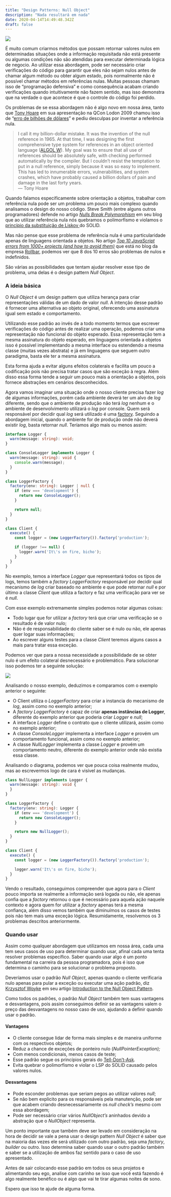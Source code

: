 ```yaml
---
title: "Design Patterns: Null Object"
description: "Nada resultará em nada"
date: 2020-04-14T14:49:48.342Z
draft: false
---
```


![](./images/empty-glass.jpeg)

É muito comum criarmos métodos que possam retornar valores nulos em determinadas
situações onde a informação requisitada não está presente ou algumas condições
não são atendidas para executar determinada lógica de negocio. Ao utilizar essa
abordagem, pode ser necessário criar verificações do código para garantir que
eles não sejam nulos antes de chamar algum método ou obter algum estado, pois
normalmente não é possível chamar métodos em referências nulas. Muitas pessoas
chamam isso de “programação defensiva” e como consequência acabam criando
verificações quando intuitivamente não fazem sentido, mas isso demonstra que na
verdade o que acontece é que o controle do código foi perdido.

Os problemas de se essa abordagem não é algo novo em nossa área, tanto que [Tony
Hoare](https://en.wikipedia.org/wiki/Tony_Hoare) em sua apresentação na QCon
Lodon 2009 chamou isso de “[erro de bilhões de
dólares](https://www.infoq.com/presentations/Null-References-The-Billion-Dollar-Mistake-Tony-Hoare/)”
e pediu desculpas por inventar a referência nula.

> I call it my billion-dollar mistake. It was the invention of the null reference
> in 1965. At that time, I was designing the first comprehensive type system for
references in an object oriented language ([ALGOL
W](https://en.wikipedia.org/wiki/ALGOL_W)). My goal was to ensure that all use
of references should be absolutely safe, with checking performed automatically
by the compiler. But I couldn’t resist the temptation to put in a null
reference, simply because it was so easy to implement. This has led to
innumerable errors, vulnerabilities, and system crashes, which have probably
caused a billion dollars of pain and damage in the last forty years. <br> — Tony
Hoare

Quando falamos especificamente sobre orientação a objetos, trabalhar com
referência nula pode ser um problema um pouco mais complexo quando analisamos o
design do nosso código. Steve Smith (entre alguns outros programadores) defende
no artigo *[Nulls Break
Polymorphism](https://ardalis.com/nulls-break-polymorphism)* em seu blog que ao
utilizar referência nula nós quebramos o polimorfismo e violamos o [princípio da
substituição de Liskov ](https://deviq.com/liskov-substitution-principle/)do
SOLID.

Mas não pense que esse problema de referência nula é uma particularidade apenas
de linguagens orientada a objetos. No artigo *[Top 10 JavaScript errors from
1000+ projects (and how to avoid
them)](https://rollbar.com/blog/top-10-javascript-errors/)* que está no blog da
empresa [Rollbar](https://rollbar.com/), podemos ver que 8 dos 10 erros são
problemas de nulos e indefinidos.

São várias as possibilidades que tentam ajudar resolver esse tipo de problema,
uma delas é o design pattern *Null Object*.

### A ideia básica

O *Null Object* é um design pattern que utiliza herança para criar
representações válidas de um dado de valor *null*. A intenção desse padrão é
fornecer uma alternativa ao objeto original, oferecendo uma assinatura igual sem
estado e comportamento.

Utilizando esse padrão ao invés de a todo momento termos que escrever
verificações do código antes de realizar uma operação, podemos criar uma
representação não funcional do objeto esperado. Essa representação tem a mesma
assinatura do objeto esperado, em linguagens orientada a objetos isso é possível
implementando a mesma interface ou estendendo a mesma classe (muitas vezes
abstrata) e já em linguagens que seguem outro paradigma, basta ele ter a mesma
assinatura.

Esta forma ajuda a evitar alguns efeitos colaterais e facilita um pouco a
codificação pois não precisa tratar casos que são exceção à regra. Além disso
essa forma tende a seguir um pouco mais a orientação a objetos, pois fornece
abstrações em cenários desconhecidos.

Agora vamos imaginar uma situação onde o nosso cliente precisa fazer *log* de
algumas informações, porém cada ambiente deverá ter um alvo de *log* diferente,
sendo que o ambiente de produção não terá *log* nenhum e o ambiente de
desenvolvimento utilizará o *log* por console. Quem será responsável por decidir
qual *log* será utilizado é uma
[factory](https://sourcemaking.com/design_patterns/factory_method). Seguindo a
abordagem inicial, quando o ambiente for de produção onde não deverá existir
*log*, basta retornar *null*. Teríamos algo mais ou menos assim:

```typescript
interface Logger {
  warn(message: string): void;
}

class ConsoleLogger implements Logger {
  warn(message: string): void {
    console.warn(message);
  }
}

class LoggerFactory {
  factory(env: string): Logger | null {
    if (env === 'development') {
      return new ConsoleLogger();
    }

    return null;
  }
}

class Client {
  execute() {
    const logger = (new LoggerFactory()).factory('production');

    if (logger !== null) {
      logger.warn('It\'s on fire, bicho');
    }
  }
}
```

No exemplo, temos a interface *Logger* que representará todos os tipos de logs,
temos também a *factory* *LoggerFactory* responsável por decidir qual mecanismo
de *log* criar baseado no ambiente e que pode retornar *null* e por último a
classe *Client* que utiliza a factory e faz uma verificação para ver se é
*null*.

Com esse exemplo extremamente simples podemos notar algumas coisas:

* Todo lugar que for utilizar a *factory* terá que criar uma verificação se o
resultado é de valor nulo;
* Não é de responsabilidade do cliente saber se é nulo ou não, ele apenas quer
logar suas informações;
* Ao escrever alguns testes para a classe *Client* teremos alguns casos a mais
para tratar essa exceção.

Podemos ver que para a nossa necessidade a possibilidade de se obter nulo é um
efeito colateral desnecessário e problemático. Para solucionar isso podemos ter
a seguinte solução:

![](./images/uml-logger.jpeg)

Analisando o nosso exemplo, deduzimos e comparamos com o exemplo anterior o
seguinte:

* O Client utiliza o *LoggerFactory* para criar a instancia do mecanismo de *log*,
assim como no exemplo anterior;
* A *factory LoggerFactory* é capaz de criar **apenas instâncias de Logger**,
diferente do exemplo anterior que poderia criar *Logger* e *null*;
* A interface *Logger* define o contrato que o cliente utilizará, assim como no
exemplo anterior;
* A classe *ConsoleLogger* implementa a interface *Logger* e provém um
comportamento funcional, assim como no exemplo anterior;
* A classe *NullLogger* implementa a classe *Logger* e provém um comportamento
neutro, diferente do exemplo anterior onde não existia essa classe.

Analisando o diagrama, podemos ver que pouca coisa realmente mudou, mas ao
escrevermos logo de cara é visível as mudanças.

```typescript
class NullLogger implements Logger {
  warn(message: string): void {
  }
}

class LoggerFactory {
  factory(env: string): Logger {
    if (env === 'development') {
      return new ConsoleLogger();
    }

    return new NullLogger();
  }
}

class Client {
  execute() {
    const logger = (new LoggerFactory()).factory('production');

    logger.warn('It\'s on fire, bicho');
  }
}
```

Vendo o resultado, conseguimos compreender que agora para o *Client* pouco
importa se realmente a informação será logada ou não, ele apenas confia que a
*factory* retornou o que é necessário para aquela ação naquele contexto e agora
quem for utilizar a *factory* apenas terá a mesma confiança, além disso vemos
também que diminuímos os casos de testes pois não tem mais uma exceção lógica.
Resumidamente, resolvemos os 3 problemas descritos anteriormente.

### Quando usar

Assim como qualquer abordagem que utilizamos em nossa área, cada uma tem seus
casos de uso para determinar quando usar, afinal cada uma tenta resolver
problemas específico. Saber quando usar algo é um ponto fundamental na carreira
da pessoa programadora, pois é isso que determina o caminho para se solucionar o
problema proposto.

Deveríamos usar o padrão *Null Object*, apenas quando o cliente verificaria nulo
apenas para pular a exceção ou executar uma ação padrão, diz[ Krzysztof
Woyke](https://www.baeldung.com/author/krzysztof-woyke/) em seu artigo
[Introduction to the Null Object
Pattern](https://www.baeldung.com/java-null-object-pattern).

Como todos os padrões, o padrão *Null Object* também tem suas vantagens e
desvantagens, pois assim conseguimos definir se as vantagens valem o preço das
desvantagens no nosso caso de uso, ajudando a definir quando usar o padrão.

#### Vantagens

* O cliente consegue lidar de forma mais simples e de maneira uniforme com os
respectivos objetos;
* Reduz a chance de exceções de ponteiro nulo (*NullPointerException);*
* Com menos condicionais, menos casos de teste;
* Esse padrão segue os princípios gerais do
[Tell-Don’t-Ask](https://martinfowler.com/bliki/TellDontAsk.html).
* Evita quebrar o polimorfismo e violar o LSP do SOLID causado pelos valores
nulos.

#### Desvantagens

* Pode esconder problemas que seriam pegos ao utilizar valores *null*;
* Se não bem explicito para os responsáveis pela manutenção, pode ser que acabem
criando desnecessariamente os *null check’s* mesmo com essa abordagem;
* Pode ser necessário criar vários *NullObject’s* aninhados devido a abstração que
o *NullObject* representa.

Um ponto importante que também deve ser levado em consideração na hora de
decidir se vale a pena usar o design pattern *Null Object* é saber que na
maioria das vezes ele será utilizado com outro padrão, seja uma *factory*, 
*builder* ou outro. Isso determina saber quando usar o outro padrão também e
saber se a utilização de ambos faz sentido para o caso de uso apresentado.

Antes de sair colocando esse padrão em todos os seus projetos e alimentando seu
ego, analise com carinho se isso que você está fazendo é algo realmente benéfico
ou é algo que vai te tirar algumas noites de sono.

Espero que isso te ajude de alguma forma.
